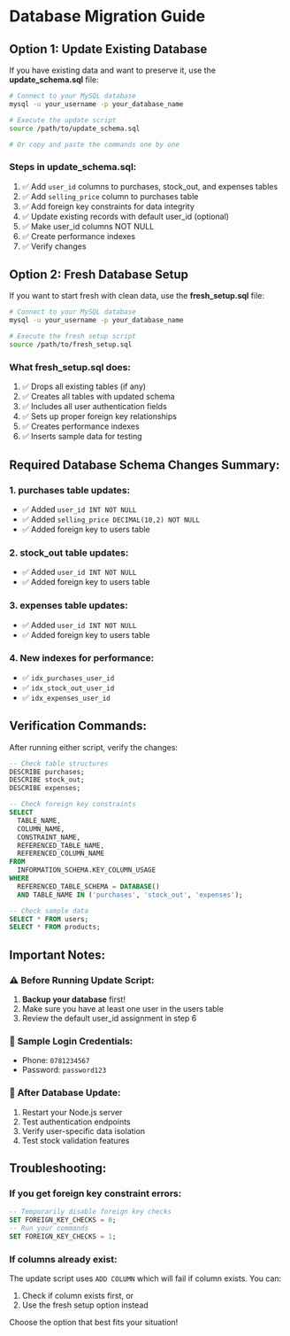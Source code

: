 # Database Migration Guide

## Option 1: Update Existing Database

If you have existing data and want to preserve it, use the **update_schema.sql** file:

```bash
# Connect to your MySQL database
mysql -u your_username -p your_database_name

# Execute the update script
source /path/to/update_schema.sql

# Or copy and paste the commands one by one
```

### Steps in update_schema.sql:
1. ✅ Add `user_id` columns to purchases, stock_out, and expenses tables
2. ✅ Add `selling_price` column to purchases table
3. ✅ Add foreign key constraints for data integrity
4. ✅ Update existing records with default user_id (optional)
5. ✅ Make user_id columns NOT NULL
6. ✅ Create performance indexes
7. ✅ Verify changes

## Option 2: Fresh Database Setup

If you want to start fresh with clean data, use the **fresh_setup.sql** file:

```bash
# Connect to your MySQL database
mysql -u your_username -p your_database_name

# Execute the fresh setup script
source /path/to/fresh_setup.sql
```

### What fresh_setup.sql does:
1. ✅ Drops all existing tables (if any)
2. ✅ Creates all tables with updated schema
3. ✅ Includes all user authentication fields
4. ✅ Sets up proper foreign key relationships
5. ✅ Creates performance indexes
6. ✅ Inserts sample data for testing

## Required Database Schema Changes Summary:

### 1. **purchases table** updates:
- ✅ Added `user_id INT NOT NULL`
- ✅ Added `selling_price DECIMAL(10,2) NOT NULL`
- ✅ Added foreign key to users table

### 2. **stock_out table** updates:
- ✅ Added `user_id INT NOT NULL`
- ✅ Added foreign key to users table

### 3. **expenses table** updates:
- ✅ Added `user_id INT NOT NULL`
- ✅ Added foreign key to users table

### 4. **New indexes** for performance:
- ✅ `idx_purchases_user_id`
- ✅ `idx_stock_out_user_id`
- ✅ `idx_expenses_user_id`

## Verification Commands:

After running either script, verify the changes:

```sql
-- Check table structures
DESCRIBE purchases;
DESCRIBE stock_out;
DESCRIBE expenses;

-- Check foreign key constraints
SELECT 
  TABLE_NAME,
  COLUMN_NAME,
  CONSTRAINT_NAME,
  REFERENCED_TABLE_NAME,
  REFERENCED_COLUMN_NAME
FROM
  INFORMATION_SCHEMA.KEY_COLUMN_USAGE
WHERE
  REFERENCED_TABLE_SCHEMA = DATABASE()
  AND TABLE_NAME IN ('purchases', 'stock_out', 'expenses');

-- Check sample data
SELECT * FROM users;
SELECT * FROM products;
```

## Important Notes:

### ⚠️ **Before Running Update Script:**
1. **Backup your database** first!
2. Make sure you have at least one user in the users table
3. Review the default user_id assignment in step 6

### 🔧 **Sample Login Credentials:**
- Phone: `0781234567`
- Password: `password123`

### 🚀 **After Database Update:**
1. Restart your Node.js server
2. Test authentication endpoints
3. Verify user-specific data isolation
4. Test stock validation features

## Troubleshooting:

### If you get foreign key constraint errors:
```sql
-- Temporarily disable foreign key checks
SET FOREIGN_KEY_CHECKS = 0;
-- Run your commands
SET FOREIGN_KEY_CHECKS = 1;
```

### If columns already exist:
The update script uses `ADD COLUMN` which will fail if column exists. You can:
1. Check if column exists first, or
2. Use the fresh setup option instead

Choose the option that best fits your situation!